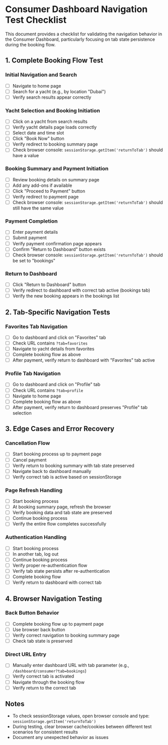 # Consumer Dashboard Navigation Test Checklist

This document provides a checklist for validating the navigation behavior in the Consumer Dashboard, particularly focusing on tab state persistence during the booking flow.

## 1. Complete Booking Flow Test

### Initial Navigation and Search
- [ ] Navigate to home page
- [ ] Search for a yacht (e.g., by location "Dubai")
- [ ] Verify search results appear correctly

### Yacht Selection and Booking Initiation
- [ ] Click on a yacht from search results
- [ ] Verify yacht details page loads correctly
- [ ] Select date and time slot
- [ ] Click "Book Now" button
- [ ] Verify redirect to booking summary page
- [ ] Check browser console: `sessionStorage.getItem('returnToTab')` should have a value

### Booking Summary and Payment Initiation
- [ ] Review booking details on summary page
- [ ] Add any add-ons if available
- [ ] Click "Proceed to Payment" button
- [ ] Verify redirect to payment page
- [ ] Check browser console: `sessionStorage.getItem('returnToTab')` should still have the same value

### Payment Completion
- [ ] Enter payment details
- [ ] Submit payment
- [ ] Verify payment confirmation page appears
- [ ] Confirm "Return to Dashboard" button exists
- [ ] Check browser console: `sessionStorage.getItem('returnToTab')` should be set to "bookings"

### Return to Dashboard
- [ ] Click "Return to Dashboard" button
- [ ] Verify redirect to dashboard with correct tab active (bookings tab)
- [ ] Verify the new booking appears in the bookings list

## 2. Tab-Specific Navigation Tests

### Favorites Tab Navigation
- [ ] Go to dashboard and click on "Favorites" tab
- [ ] Check URL contains `?tab=favorites`
- [ ] Navigate to yacht details from favorites
- [ ] Complete booking flow as above
- [ ] After payment, verify return to dashboard with "Favorites" tab active

### Profile Tab Navigation
- [ ] Go to dashboard and click on "Profile" tab
- [ ] Check URL contains `?tab=profile`
- [ ] Navigate to home page
- [ ] Complete booking flow as above
- [ ] After payment, verify return to dashboard preserves "Profile" tab selection

## 3. Edge Cases and Error Recovery

### Cancellation Flow
- [ ] Start booking process up to payment page
- [ ] Cancel payment
- [ ] Verify return to booking summary with tab state preserved
- [ ] Navigate back to dashboard manually
- [ ] Verify correct tab is active based on sessionStorage

### Page Refresh Handling
- [ ] Start booking process
- [ ] At booking summary page, refresh the browser
- [ ] Verify booking data and tab state are preserved
- [ ] Continue booking process
- [ ] Verify the entire flow completes successfully

### Authentication Handling
- [ ] Start booking process
- [ ] In another tab, log out
- [ ] Continue booking process
- [ ] Verify proper re-authentication flow
- [ ] Verify tab state persists after re-authentication
- [ ] Complete booking flow
- [ ] Verify return to dashboard with correct tab

## 4. Browser Navigation Testing

### Back Button Behavior
- [ ] Complete booking flow up to payment page
- [ ] Use browser back button
- [ ] Verify correct navigation to booking summary page
- [ ] Check tab state is preserved

### Direct URL Entry
- [ ] Manually enter dashboard URL with tab parameter (e.g., `/dashboard/consumer?tab=bookings`)
- [ ] Verify correct tab is activated
- [ ] Navigate through the booking flow
- [ ] Verify return to the correct tab

## Notes

- To check sessionStorage values, open browser console and type: `sessionStorage.getItem('returnToTab')`
- During testing, clear browser cache/cookies between different test scenarios for consistent results
- Document any unexpected behavior as issues